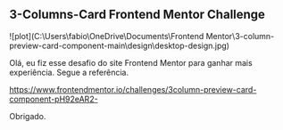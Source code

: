 ## 3-Columns-Card Frontend Mentor Challenge

![plot](C:\Users\fabio\OneDrive\Documents\Frontend Mentor\3-column-preview-card-component-main\design\desktop-design.jpg)

Olá, eu fiz esse desafio do site Frontend Mentor para ganhar mais experiência.
Segue a referência.

https://www.frontendmentor.io/challenges/3column-preview-card-component-pH92eAR2-

Obrigado.
